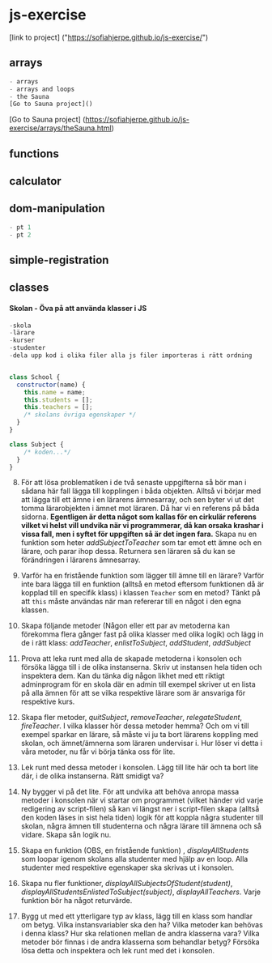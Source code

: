 # js-exercise

[link to project] ("https://sofiahjerpe.github.io/js-exercise/")

## arrays

```js
- arrays
- arrays and loops
- the Sauna
[Go to Sauna project]()
```
[Go to Sauna project] (https://sofiahjerpe.github.io/js-exercise/arrays/theSauna.html)
## functions

## calculator

## dom-manipulation

```js
- pt 1
- pt 2
```

## simple-registration

## classes

#### Skolan - Öva på att använda klasser i JS

```js
-skola
-lärare
-kurser
-studenter
-dela upp kod i olika filer alla js filer importeras i rätt ordning


class School {
  constructor(name) {
    this.name = name;
    this.students = [];
    this.teachers = [];
    /* skolans övriga egenskaper */
  }
}
```

```js
class Subject {
    /* koden...*/
  }
}
```

8.  För att lösa problematiken i de två senaste uppgifterna så bör man i sådana här fall lägga till kopplingen i båda objekten. Alltså vi börjar med att lägga till ett ämne i en lärarens ämnesarray, och sen byter vi ut det tomma lärarobjekten i ämnet mot läraren. Då har vi en referens på båda sidorna. **Egentligen är detta något som kallas för en cirkulär referens vilket vi helst vill undvika när vi programmerar, då kan orsaka krashar i vissa fall, men i syftet för uppgiften så är det ingen fara.** Skapa nu en funktion som heter _addSubjectToTeacher_ som tar emot ett ämne och en lärare, och parar ihop dessa. Returnera sen läraren så du kan se förändringen i lärarens ämnesarray.

9.  Varför ha en fristående funktion som lägger till ämne till en lärare? Varför inte bara lägga till en funktion (alltså en metod eftersom funktionen då är kopplad till en specifik klass) i klassen `Teacher` som en metod? Tänkt på att `this` måste användas när man refererar till en något i den egna klassen.

10. Skapa följande metoder (Någon eller ett par av metoderna kan förekomma flera gånger fast på olika klasser med olika logik) och lägg in de i rätt klass: _addTeacher_, _enlistToSubject_, _addStudent_, _addSubject_

11. Prova att leka runt med alla de skapade metoderna i konsolen och försöka lägga till i de olika instanserna. Skriv ut instansen hela tiden och inspektera dem. Kan du tänka dig någon likhet med ett riktigt adminprogram för en skola där en admin till exempel skriver ut en lista på alla ämnen för att se vilka respektive lärare som är ansvariga för respektive kurs.

12. Skapa fler metoder, _quitSubject_, _removeTeacher_, _relegateStudent_, _fireTeacher_. I vilka klasser hör dessa metoder hemma? Och om vi till exempel sparkar en lärare, så måste vi ju ta bort lärarens koppling med skolan, och ämnet/ämnerna som läraren undervisar i. Hur löser vi detta i våra metoder, nu får vi börja tänka oss för lite.

13. Lek runt med dessa metoder i konsolen. Lägg till lite här och ta bort lite där, i de olika instanserna. Rätt smidigt va?

14. Ny bygger vi på det lite. För att undvika att behöva anropa massa metoder i konsolen när vi startar om programmet (vilket händer vid varje redigering av script-filen) så kan vi längst ner i script-filen skapa (alltså den koden läses in sist hela tiden) logik för att koppla några studenter till skolan, några ämnen till studenterna och några lärare till ämnena och så vidare. Skapa sån logik nu.

15. Skapa en funktion (OBS, en fristående funktion) , _displayAllStudents_ som loopar igenom skolans alla studenter med hjälp av en loop. Alla studenter med respektive egenskaper ska skrivas ut i konsolen.

16. Skapa nu fler funktioner, _displayAllSubjectsOfStudent(student)_, _displayAllStudentsEnlistedToSubject(subject)_, _displayAllTeachers_. Varje funktion bör ha något returvärde.

17. Bygg ut med ett ytterligare typ av klass, lägg till en klass som handlar om betyg. Vilka instansvariabler ska den ha? Vilka metoder kan behövas i denna klass? Hur ska relationen mellan de andra klasserna vara? Vilka metoder bör finnas i de andra klasserna som behandlar betyg? Försöka lösa detta och inspektera och lek runt med det i konsolen.

